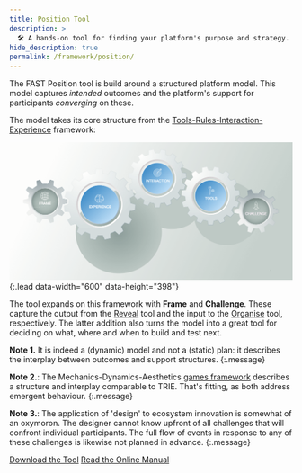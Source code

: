 ```yaml
---
title: Position Tool
description: >
  🛠 A hands-on tool for finding your platform's purpose and strategy.
hide_description: true
permalink: /framework/position/
---
```

The FAST Position tool is build around a structured platform model. This model captures *intended* outcomes and the platform's support for participants *converging* on these. 

The model takes its core structure from the [Tools-Rules-Interaction-Experience](http://platformed.info/the-trie-framework-platforms/) framework: 

![Position Platform Model](../assets/img/pages/fast-platformflow-allgears-tiny.png){:.lead data-width="600" data-height="398"}

The tool expands on this framework with **Frame** and **Challenge**. These capture the output from the [Reveal] tool and the input to the [Organise] tool, respectively. The latter addition also turns the model into a great tool for deciding on what, where and when to build and test next. 

[Reveal]: reveal.md
[Organise]: organise.md

**Note 1.** It is indeed a (dynamic) model and not a (static) plan: it describes the interplay between outcomes and support structures. 
{:.message}

**Note 2.**: The Mechanics-Dynamics-Aesthetics [games framework](https://en.wikipedia.org/wiki/MDA_framework) describes a structure and interplay comparable to TRIE. That's fitting, as both address emergent behaviour.
{:.message}

**Note 3.**: The application of 'design' to ecosystem innovation is somewhat of an oxymoron. The designer cannot know upfront of all challenges that will confront individual participants. The full flow of events in response to any of these challenges is likewise not planned in advance.
{:.message}

<a class="btn btn-primary" href="https://f-a.link/pps">Download the Tool</a> <a class="btn btn-primary" href="https://position.futuring-architectures.com">Read the Online Manual</a>
